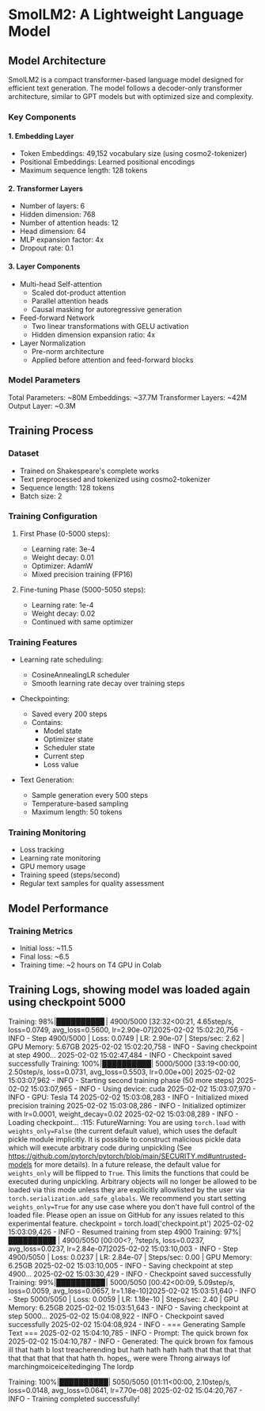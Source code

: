 # SmolLM2: A Lightweight Language Model

## Model Architecture
SmolLM2 is a compact transformer-based language model designed for efficient text generation. The model follows a decoder-only transformer architecture, similar to GPT models but with optimized size and complexity.

### Key Components

#### 1. Embedding Layer
- Token Embeddings: 49,152 vocabulary size (using cosmo2-tokenizer)
- Positional Embeddings: Learned positional encodings
- Maximum sequence length: 128 tokens

#### 2. Transformer Layers
- Number of layers: 6
- Hidden dimension: 768
- Number of attention heads: 12
- Head dimension: 64
- MLP expansion factor: 4x
- Dropout rate: 0.1

#### 3. Layer Components
- Multi-head Self-attention
  - Scaled dot-product attention
  - Parallel attention heads
  - Causal masking for autoregressive generation
- Feed-forward Network
  - Two linear transformations with GELU activation
  - Hidden dimension expansion ratio: 4x
- Layer Normalization
  - Pre-norm architecture
  - Applied before attention and feed-forward blocks

### Model Parameters
Total Parameters: ~80M
Embeddings: ~37.7M
Transformer Layers: ~42M
Output Layer: ~0.3M


## Training Process

### Dataset
- Trained on Shakespeare's complete works
- Text preprocessed and tokenized using cosmo2-tokenizer
- Sequence length: 128 tokens
- Batch size: 2

### Training Configuration
1. First Phase (0-5000 steps):
   - Learning rate: 3e-4
   - Weight decay: 0.01
   - Optimizer: AdamW
   - Mixed precision training (FP16)

2. Fine-tuning Phase (5000-5050 steps):
   - Learning rate: 1e-4
   - Weight decay: 0.02
   - Continued with same optimizer

### Training Features
- Learning rate scheduling:
  - CosineAnnealingLR scheduler
  - Smooth learning rate decay over training steps

- Checkpointing:
  - Saved every 200 steps
  - Contains:
    - Model state
    - Optimizer state
    - Scheduler state
    - Current step
    - Loss value

- Text Generation:
  - Sample generation every 500 steps
  - Temperature-based sampling
  - Maximum length: 50 tokens

### Training Monitoring
- Loss tracking
- Learning rate monitoring
- GPU memory usage
- Training speed (steps/second)
- Regular text samples for quality assessment

## Model Performance

### Training Metrics
- Initial loss: ~11.5
- Final loss: ~6.5
- Training time: ~2 hours on T4 GPU in Colab

## Training Logs, showing model was loaded again using checkpoint 5000

Training:  98%|█████████▊| 4900/5000 [32:32<00:21,  4.65step/s, loss=0.0749, avg_loss=0.5600, lr=2.90e-07]2025-02-02 15:02:20,756 - INFO - Step 4900/5000 | Loss: 0.0749 | LR: 2.90e-07 | Steps/sec: 2.62 | GPU Memory: 5.67GB
2025-02-02 15:02:20,758 - INFO - Saving checkpoint at step 4900...
2025-02-02 15:02:47,484 - INFO - Checkpoint saved successfully
Training: 100%|██████████| 5000/5000 [33:19<00:00,  2.50step/s, loss=0.0731, avg_loss=0.5503, lr=0.00e+00]
2025-02-02 15:03:07,962 - INFO - Starting second training phase (50 more steps)
2025-02-02 15:03:07,965 - INFO - Using device: cuda
2025-02-02 15:03:07,970 - INFO - GPU: Tesla T4
2025-02-02 15:03:08,283 - INFO - Initialized mixed precision training
2025-02-02 15:03:08,286 - INFO - Initialized optimizer with lr=0.0001, weight_decay=0.02
2025-02-02 15:03:08,289 - INFO - Loading checkpoint...
<ipython-input-28-0f9ae36fd38f>:115: FutureWarning: You are using `torch.load` with `weights_only=False` (the current default value), which uses the default pickle module implicitly. It is possible to construct malicious pickle data which will execute arbitrary code during unpickling (See https://github.com/pytorch/pytorch/blob/main/SECURITY.md#untrusted-models for more details). In a future release, the default value for `weights_only` will be flipped to `True`. This limits the functions that could be executed during unpickling. Arbitrary objects will no longer be allowed to be loaded via this mode unless they are explicitly allowlisted by the user via `torch.serialization.add_safe_globals`. We recommend you start setting `weights_only=True` for any use case where you don't have full control of the loaded file. Please open an issue on GitHub for any issues related to this experimental feature.
  checkpoint = torch.load('checkpoint.pt')
2025-02-02 15:03:09,426 - INFO - Resumed training from step 4900
Training:  97%|█████████▋| 4900/5050 [00:00<?, ?step/s, loss=0.0237, avg_loss=0.0237, lr=2.84e-07]2025-02-02 15:03:10,003 - INFO - Step 4900/5050 | Loss: 0.0237 | LR: 2.84e-07 | Steps/sec: 0.00 | GPU Memory: 6.25GB
2025-02-02 15:03:10,005 - INFO - Saving checkpoint at step 4900...
2025-02-02 15:03:30,429 - INFO - Checkpoint saved successfully
Training:  99%|█████████▉| 5000/5050 [00:42<00:09,  5.09step/s, loss=0.0059, avg_loss=0.0657, lr=1.18e-10]2025-02-02 15:03:51,640 - INFO - Step 5000/5050 | Loss: 0.0059 | LR: 1.18e-10 | Steps/sec: 2.40 | GPU Memory: 6.25GB
2025-02-02 15:03:51,643 - INFO - Saving checkpoint at step 5000...
2025-02-02 15:04:08,922 - INFO - Checkpoint saved successfully
2025-02-02 15:04:08,924 - INFO - 
=== Generating Sample Text ===
2025-02-02 15:04:10,785 - INFO - Prompt: The quick brown fox
2025-02-02 15:04:10,787 - INFO - Generated: The quick brown fox famous ill that hath b lost treacherending but hath hath hath hath that that that that that that that that that hath th. hopes,, were were
Throng airways lof marchingmoiceiceitedinging
The lordp

Training: 100%|██████████| 5050/5050 [01:11<00:00,  2.10step/s, loss=0.0148, avg_loss=0.0641, lr=7.70e-08]
2025-02-02 15:04:20,767 - INFO - Training completed successfully!
